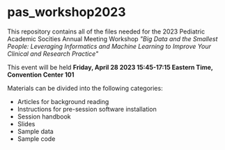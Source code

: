 # pas_workshop2023
This repository contains all of the files needed for the 2023 Pediatric Academic Socities Annual Meeting Workshop
*"Big Data and the Smallest People: Leveraging Informatics and Machine Learning to Improve Your Clinical and Research Practice"*  

This event will be held **Friday, April 28 2023 15:45-17:15 Eastern Time, Convention Center 101**  

Materials can be divided into the following categories:  
- Articles for background reading  
- Instructions for pre-session software installation  
- Session handbook  
- Slides  
- Sample data  
- Sample code  

